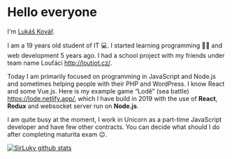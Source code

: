 # Hello everyone

I'm [Lukáš Kovář](https://programovaciweb.tk).

I am a 19 years old student of IT 💻.
I started learning programming 👨‍💻 and web development 5 years ago. I had a school project with my friends under team name Louťáci http://loutiot.cz/.

Today I am primarily focused on programming in JavaScript and Node.js and sometimes helping people with their PHP and WordPress. I know React and some Vue.js.
Here is my example game “Lodě” (sea battle) https://lode.netlify.app/, which I have build in 2019 with the use of **React**, **Redux** and websocket server run on **Node.js**. 

I am quite busy at the moment, I work in Unicorn as a part-time JavaScript developer and have few other contracts.
You can decide what should I do after completing maturita exam 😉.

[![SirLuky github stats](https://github-readme-stats.vercel.app/api?username=sirluky&count_private=true&show_icons=true)](https://github.com/sirluky)
